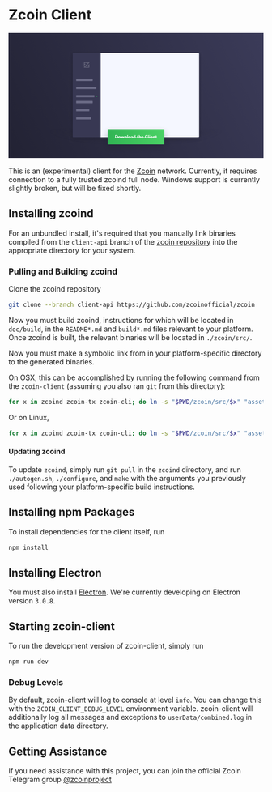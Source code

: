 # Zcoin Client

![](.github/github-zcoin-client-header.png)

This is an (experimental) client for the [Zcoin](https://zcoin.io/) network. Currently, it requires connection to a
fully trusted zcoind full node. Windows support is currently slightly broken, but will be fixed shortly.

## Installing zcoind

For an unbundled install, it's required that you manually link binaries compiled from the `client-api` branch of the
[zcoin repository](https://github.com/zcoinofficial/zcoin) into the appropriate directory for your system.

### Pulling and Building zcoind

Clone the zcoind repository

```bash
git clone --branch client-api https://github.com/zcoinofficial/zcoin
```

Now you must build zcoind, instructions for which will be located in `doc/build`, in the `README*.md` and `build*.md`
files relevant to your platform. Once zcoind is built, the relevant binaries will be located in `./zcoin/src/`.

Now you must make a symbolic link from in your platform-specific directory to the generated binaries.

On OSX, this can be accomplished by running the following command from the `zcoin-client` (assuming you also ran `git`
from this directory):

```bash
for x in zcoind zcoin-tx zcoin-cli; do ln -s "$PWD/zcoin/src/$x" "assets/core/darwin/$x"; done
```

Or on Linux,

```bash
for x in zcoind zcoin-tx zcoin-cli; do ln -s "$PWD/zcoin/src/$x" "assets/core/linux/$x"; done
```

#### Updating zcoind

To update `zcoind`, simply run `git pull` in the `zcoind` directory, and run `./autogen.sh`, `./configure`, and `make`
with the arguments you previously used following your platform-specific build instructions.

## Installing npm Packages

To install dependencies for the client itself, run

```bash
npm install
```

## Installing Electron

You must also install [Electron](https://electronjs.org/). We're currently developing on Electron version `3.0.8`.

## Starting zcoin-client

To run the development version of zcoin-client, simply run

```bash
npm run dev
```

### Debug Levels

By default, zcoin-client will log to console at level `info`. You can change this with the `ZCOIN_CLIENT_DEBUG_LEVEL`
environment variable. zcoin-client will additionally log all messages and exceptions to `userData/combined.log` in the
application data directory.

## Getting Assistance

If you need assistance with this project, you can join the official Zcoin Telegram group
[@zcoinproject](https://t.me/zcoinproject)
